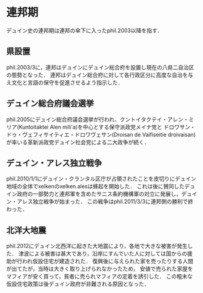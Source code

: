 # 連邦期
デュイン史の連邦期は連邦の傘下に入ったphil.2003以降を指す．

## 県設置
phil.2003/3に，連邦はデュインにデュイン総合府を設置し現在の八県二自治区の態勢となった．
連邦はデュイン総合府に対して各行政区分に高度な自治を与え文化と言語の保守を促進させるよう指示した．

## デュイン総合府議会選挙
phil.2005にデュイン総合府議会選挙が行われ、クントイタクテイ・アレン・ミリア(Kuntoitaktei Alen mili'a)を中心とする保守派政党メイナ党と
ドロワサン・ドゥ・ヴェフィサイティエ・ドロワヴェサン(Droisan de Vaifiseitie droivaisan)が率いる革新派政党デュイン社会党による二大政争が続く．

## デュイン・アレス独立戦争
phil.2010/1/1にデュイン・クランタル区庁が占領されたことを皮切りにデュイン地域の全体でxelkenのxelken.alesは蜂起を開始した．
これは後に賛同したデュイン政府の一部勢力と連邦軍を含めたサニス条約機構軍の対立に発展し，デュイン・アレス独立戦争が始まった．
この戦争はphil.2011/3/3に連邦側の勝利で終わった．

## 北洋大地震
phil.2012にデュイン北西洋に起きた大地震により，各地で大きな被害が発生した．
津波による被害は甚大であり，沿岸にすんでいた人に対しては国からの援助が行われ仮設住宅が建造された．
復興後に与えられた家を売ったりする人間が出てたが，当時は大きく取り上げられなかったため，
安値で売られた家屋をマフィアが安く買って，貧者に売られマフィアの定着を誘引した．
この粗末な仮設住宅政策は後デュイン政府が非難される原因となった．
